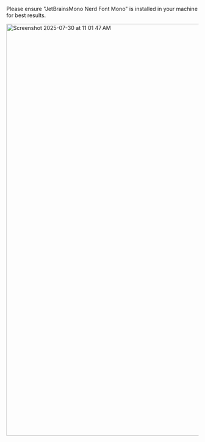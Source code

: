 Please ensure "JetBrainsMono Nerd Font Mono" is installed in your machine for best results.

<img width="1728" height="1078" alt="Screenshot 2025-07-30 at 11 01 47 AM" src="https://github.com/user-attachments/assets/c7462dcb-4761-469c-8e49-8365924c46af" />
